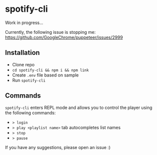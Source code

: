 # spotify-cli

Work in progress...

Currently, the following issue is stopping me: https://github.com/GoogleChrome/puppeteer/issues/2999

## Installation
- Clone repo
- `cd spotify-cli && npm i && npm link`
- Create `.env` file based on sample
- Run `spotify-cli`

## Commands
`spotify-cli` enters REPL mode and allows you to control the player using the following commands:

- `> login`
- `> play <playlist name>` tab autocompletes list names
- `> stop`
- `> pause`

If you have any suggestions, please open an issue :)
